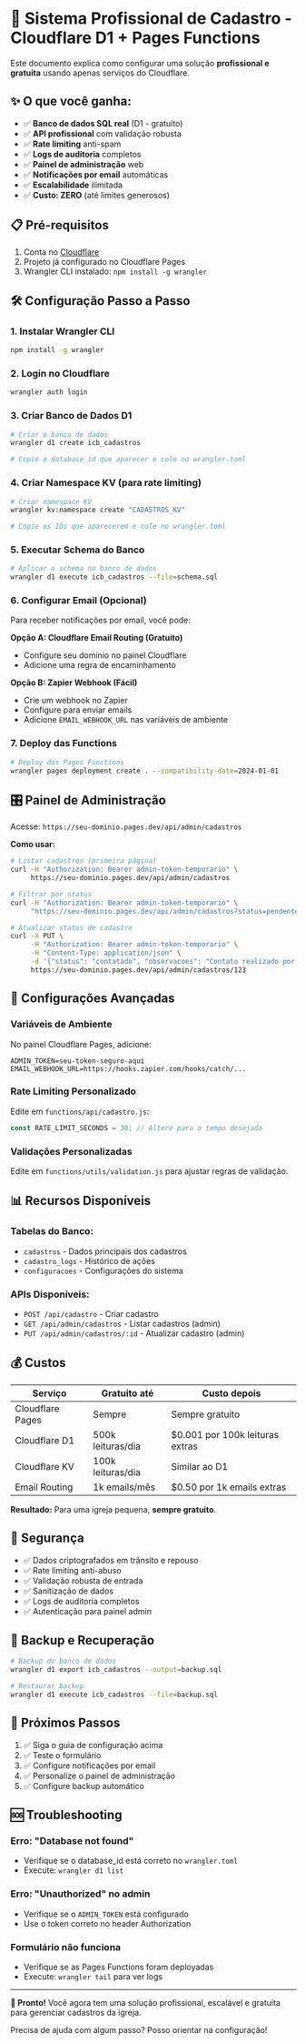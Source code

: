 # 🚀 Sistema Profissional de Cadastro - Cloudflare D1 + Pages Functions

Este documento explica como configurar uma solução **profissional e gratuita** usando apenas serviços do Cloudflare.

## ✨ O que você ganha:

- ✅ **Banco de dados SQL real** (D1 - gratuito)
- ✅ **API profissional** com validação robusta
- ✅ **Rate limiting** anti-spam
- ✅ **Logs de auditoria** completos
- ✅ **Painel de administração** web
- ✅ **Notificações por email** automáticas
- ✅ **Escalabilidade** ilimitada
- ✅ **Custo: ZERO** (até limites generosos)

## 📋 Pré-requisitos

1. Conta no [Cloudflare](https://cloudflare.com)
2. Projeto já configurado no Cloudflare Pages
3. Wrangler CLI instalado: `npm install -g wrangler`

## 🛠️ Configuração Passo a Passo

### 1. **Instalar Wrangler CLI**
```bash
npm install -g wrangler
```

### 2. **Login no Cloudflare**
```bash
wrangler auth login
```

### 3. **Criar Banco de Dados D1**
```bash
# Criar o banco de dados
wrangler d1 create icb_cadastros

# Copie o database_id que aparecer e cole no wrangler.toml
```

### 4. **Criar Namespace KV (para rate limiting)**
```bash
# Criar namespace KV
wrangler kv:namespace create "CADASTROS_KV"

# Copie os IDs que aparecerem e cole no wrangler.toml
```

### 5. **Executar Schema do Banco**
```bash
# Aplicar o schema no banco de dados
wrangler d1 execute icb_cadastros --file=schema.sql
```

### 6. **Configurar Email (Opcional)**
Para receber notificações por email, você pode:

**Opção A: Cloudflare Email Routing (Gratuito)**
- Configure seu domínio no painel Cloudflare
- Adicione uma regra de encaminhamento

**Opção B: Zapier Webhook (Fácil)**
- Crie um webhook no Zapier
- Configure para enviar emails
- Adicione `EMAIL_WEBHOOK_URL` nas variáveis de ambiente

### 7. **Deploy das Functions**
```bash
# Deploy das Pages Functions
wrangler pages deployment create . --compatibility-date=2024-01-01
```

## 🎛️ Painel de Administração

Acesse: `https://seu-dominio.pages.dev/api/admin/cadastros`

**Como usar:**
```bash
# Listar cadastros (primeira página)
curl -H "Authorization: Bearer admin-token-temporario" \
     https://seu-dominio.pages.dev/api/admin/cadastros

# Filtrar por status
curl -H "Authorization: Bearer admin-token-temporario" \
     "https://seu-dominio.pages.dev/api/admin/cadastros?status=pendente"

# Atualizar status de cadastro
curl -X PUT \
     -H "Authorization: Bearer admin-token-temporario" \
     -H "Content-Type: application/json" \
     -d '{"status": "contatado", "observacoes": "Contato realizado por telefone"}' \
     https://seu-dominio.pages.dev/api/admin/cadastros/123
```

## 🔧 Configurações Avançadas

### **Variáveis de Ambiente**
No painel Cloudflare Pages, adicione:

```
ADMIN_TOKEN=seu-token-seguro-aqui
EMAIL_WEBHOOK_URL=https://hooks.zapier.com/hooks/catch/...
```

### **Rate Limiting Personalizado**
Edite em `functions/api/cadastro.js`:
```javascript
const RATE_LIMIT_SECONDS = 30; // Altere para o tempo desejado
```

### **Validações Personalizadas**
Edite em `functions/utils/validation.js` para ajustar regras de validação.

## 📊 Recursos Disponíveis

### **Tabelas do Banco:**
- `cadastros` - Dados principais dos cadastros
- `cadastro_logs` - Histórico de ações
- `configuracoes` - Configurações do sistema

### **APIs Disponíveis:**
- `POST /api/cadastro` - Criar cadastro
- `GET /api/admin/cadastros` - Listar cadastros (admin)
- `PUT /api/admin/cadastros/:id` - Atualizar cadastro (admin)

## 💰 Custos

| Serviço | Gratuito até | Custo depois |
|---------|--------------|--------------|
| Cloudflare Pages | Sempre | Sempre gratuito |
| Cloudflare D1 | 500k leituras/dia | $0.001 por 100k leituras extras |
| Cloudflare KV | 100k leituras/dia | Similar ao D1 |
| Email Routing | 1k emails/mês | $0.50 por 1k emails extras |

**Resultado:** Para uma igreja pequena, **sempre gratuito**.

## 🚨 Segurança

- ✅ Dados criptografados em trânsito e repouso
- ✅ Rate limiting anti-abuso
- ✅ Validação robusta de entrada
- ✅ Sanitização de dados
- ✅ Logs de auditoria completos
- ✅ Autenticação para painel admin

## 🔄 Backup e Recuperação

```bash
# Backup do banco de dados
wrangler d1 export icb_cadastros --output=backup.sql

# Restaurar backup
wrangler d1 execute icb_cadastros --file=backup.sql
```

## 🎯 Próximos Passos

1. ✅ Siga o guia de configuração acima
2. ✅ Teste o formulário
3. ✅ Configure notificações por email
4. ✅ Personalize o painel de administração
5. ✅ Configure backup automático

## 🆘 Troubleshooting

### **Erro: "Database not found"**
- Verifique se o database_id está correto no `wrangler.toml`
- Execute: `wrangler d1 list`

### **Erro: "Unauthorized" no admin**
- Verifique se o `ADMIN_TOKEN` está configurado
- Use o token correto no header Authorization

### **Formulário não funciona**
- Verifique se as Pages Functions foram deployadas
- Execute: `wrangler tail` para ver logs

---

**🎉 Pronto!** Você agora tem uma solução profissional, escalável e gratuita para gerenciar cadastros da igreja.

Precisa de ajuda com algum passo? Posso orientar na configuração!
